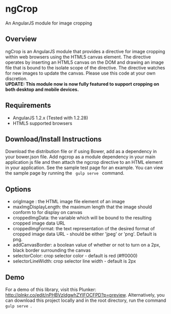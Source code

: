 # ngCrop
An AngularJS module for image cropping

## Overview
ngCrop is an AngularJS module that provides a directive for image cropping within web browsers using the HTML5 canvas element.
The directive operates by inserting an HTML5 canvas on the DOM and drawing an image file that is bound to the isolate scope
of the directive.  The directive watches for new images to update the canvas.  Please use this code at your own discretion.
<br><b>UPDATE: This module now is now fully featured to support cropping on both desktop and mobile devices.</b>

## Requirements

* AngularJS 1.2.x (Tested with 1.2.28)
* HTML5 supported browsers

## Download/Install Instructions
Download the distribution file or if using Bower, add as a dependency in your bower.json file.  Add ngcrop as a module dependency in your main application
js file and then attach the ngcrop directive to an HTML element in your application.  See the sample test page for an example.  You can view the sample page
by running the <code> gulp serve </code> command.

## Options

* origImage : the HTML image file element of an image
* maxImgDisplayLength: the maximum length that the image should conform to for display on canvas
* croppedImgData: the variable which will be bound to the resulting cropped image data URL
* croppedImgFormat: the text representation of the desired format of cropped image data URL - should be either 'jpeg' or 'png'. Default is png.
* addCanvasBorder: a boolean value of whether or not to turn on a 2px, black border surrounding the canvas
* selectorColor: crop selector color - default is red (#ff0000)
* selectorLineWidth: crop selector line width - default is 2px

## Demo

For a demo of this library, visit this Plunker: http://plnkr.co/edit/nPHBVzIdgwhZYlFOCFPD?p=preview.
Alternatively, you can download this project locally and in the root directory, run the command <code> gulp serve </code>.
